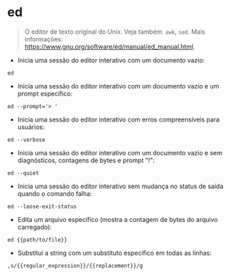 # ed

> O editor de texto original do Unix.
> Veja também: `awk`, `sed`.
> Mais informações: <https://www.gnu.org/software/ed/manual/ed_manual.html>.
- Inicia uma sessão do editor interativo com um documento vazio:

`ed`

- Inicia uma sessão do editor interativo com um documento vazio e um prompt específico:

`ed --prompt='> '`

- Inicia uma sessão do editor interativo com erros compreensíveis para usuários:

`ed --verbose`

- Inicia uma sessão do editor interativo com um documento vazio e sem diagnósticos, contagens de bytes e prompt "!":

`ed --quiet`

- Inicia uma sessão do editor interativo sem mudança no status de saída quando o comando falha:

`ed --loose-exit-status`

- Edita um arquivo específico (mostra a contagem de bytes do arquivo carregado):

`ed {{path/to/file}}`

- Substitui a string com um substituto específico em todas as linhas:

`,s/{{regular_expression}}/{{replacement}}/g`
